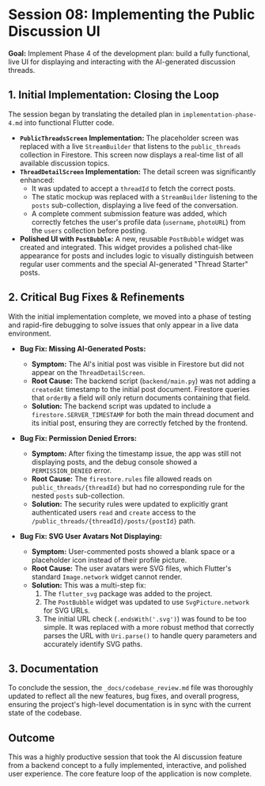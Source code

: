 # Session 08: Implementing the Public Discussion UI

**Goal:** Implement Phase 4 of the development plan: build a fully functional, live UI for displaying and interacting with the AI-generated discussion threads.

## 1. Initial Implementation: Closing the Loop

The session began by translating the detailed plan in `implementation-phase-4.md` into functional Flutter code.

-   **`PublicThreadsScreen` Implementation:** The placeholder screen was replaced with a live `StreamBuilder` that listens to the `public_threads` collection in Firestore. This screen now displays a real-time list of all available discussion topics.
-   **`ThreadDetailScreen` Implementation:** The detail screen was significantly enhanced:
    -   It was updated to accept a `threadId` to fetch the correct posts.
    -   The static mockup was replaced with a `StreamBuilder` listening to the `posts` sub-collection, displaying a live feed of the conversation.
    -   A complete comment submission feature was added, which correctly fetches the user's profile data (`username`, `photoURL`) from the `users` collection before posting.
-   **Polished UI with `PostBubble`:** A new, reusable `PostBubble` widget was created and integrated. This widget provides a polished chat-like appearance for posts and includes logic to visually distinguish between regular user comments and the special AI-generated "Thread Starter" posts.

## 2. Critical Bug Fixes & Refinements

With the initial implementation complete, we moved into a phase of testing and rapid-fire debugging to solve issues that only appear in a live data environment.

-   **Bug Fix: Missing AI-Generated Posts:**
    -   **Symptom:** The AI's initial post was visible in Firestore but did not appear on the `ThreadDetailScreen`.
    -   **Root Cause:** The backend script (`backend/main.py`) was not adding a `createdAt` timestamp to the initial post document. Firestore queries that `orderBy` a field will only return documents containing that field.
    -   **Solution:** The backend script was updated to include a `firestore.SERVER_TIMESTAMP` for both the main thread document and its initial post, ensuring they are correctly fetched by the frontend.

-   **Bug Fix: Permission Denied Errors:**
    -   **Symptom:** After fixing the timestamp issue, the app was still not displaying posts, and the debug console showed a `PERMISSION_DENIED` error.
    -   **Root Cause:** The `firestore.rules` file allowed reads on `public_threads/{threadId}` but had no corresponding rule for the nested `posts` sub-collection.
    -   **Solution:** The security rules were updated to explicitly grant authenticated users `read` and `create` access to the `/public_threads/{threadId}/posts/{postId}` path.

-   **Bug Fix: SVG User Avatars Not Displaying:**
    -   **Symptom:** User-commented posts showed a blank space or a placeholder icon instead of their profile picture.
    -   **Root Cause:** The user avatars were SVG files, which Flutter's standard `Image.network` widget cannot render.
    -   **Solution:** This was a multi-step fix:
        1.  The `flutter_svg` package was added to the project.
        2.  The `PostBubble` widget was updated to use `SvgPicture.network` for SVG URLs.
        3.  The initial URL check (`.endsWith('.svg')`) was found to be too simple. It was replaced with a more robust method that correctly parses the URL with `Uri.parse()` to handle query parameters and accurately identify SVG paths.

## 3. Documentation

To conclude the session, the `_docs/codebase_review.md` file was thoroughly updated to reflect all the new features, bug fixes, and overall progress, ensuring the project's high-level documentation is in sync with the current state of the codebase.

## Outcome

This was a highly productive session that took the AI discussion feature from a backend concept to a fully implemented, interactive, and polished user experience. The core feature loop of the application is now complete. 